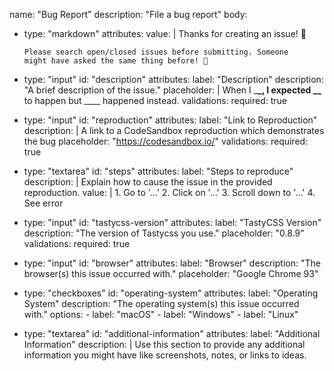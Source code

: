 name: "Bug Report"
description: "File a bug report"
body:

- type: "markdown"
  attributes:
  value: |
  Thanks for creating an issue! 🙂

      Please search open/closed issues before submitting. Someone
      might have asked the same thing before! 🔎

- type: "input"
  id: "description"
  attributes:
  label: "Description"
  description: "A brief description of the issue."
  placeholder: |
  When I \_**\_, I expected \_\_** to happen but \_\_\_\_ happened instead.
  validations:
  required: true
- type: "input"
  id: "reproduction"
  attributes:
  label: "Link to Reproduction"
  description: |
  A link to a CodeSandbox reproduction which demonstrates the bug
  placeholder: "https://codesandbox.io/"
  validations:
  required: true
- type: "textarea"
  id: "steps"
  attributes:
  label: "Steps to reproduce"
  description: |
  Explain how to cause the issue in the provided reproduction.
  value: | 1. Go to '...' 2. Click on '...' 3. Scroll down to '...' 4. See error
- type: "input"
  id: "tastycss-version"
  attributes:
  label: "TastyCSS Version"
  description: "The version of Tastycss you use."
  placeholder: "0.8.9"
  validations:
  required: true
- type: "input"
  id: "browser"
  attributes:
  label: "Browser"
  description: "The browser(s) this issue occurred with."
  placeholder: "Google Chrome 93"
- type: "checkboxes"
  id: "operating-system"
  attributes:
  label: "Operating System"
  description: "The operating system(s) this issue occurred with."
  options: - label: "macOS" - label: "Windows" - label: "Linux"
- type: "textarea"
  id: "additional-information"
  attributes:
  label: "Additional Information"
  description: |
  Use this section to provide any additional information you might have
  like screenshots, notes, or links to ideas.
